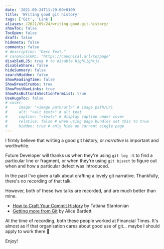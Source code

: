 ```yaml
---
date: '2021-09-24T11:29:00+0100'
title: 'Writing good git history'
tags: ['Git', 'Link']
aliases: /2021/09/24/writing-good-git-history/
showToc: false
TocOpen: false
draft: false
hidemeta: false
comments: false
# description: "Desc Text."
# canonicalURL: "https://canonical.url/to/page"
disableHLJS: true # to disable highlightjs
disableShare: false
hideSummary: false
searchHidden: false
ShowReadingTime: false
ShowBreadCrumbs: true
ShowPostNavLinks: true
ShowRssButtonInSectionTermList: true
UseHugoToc: false
# cover:
#     image: "<image path/url>" # image path/url
#     alt: "<alt text>" # alt text
#     caption: "<text>" # display caption under cover
#     relative: false # when using page bundles set this to true
#     hidden: true # only hide on current single page
---
```


I firmly believe that writing a good git history, or _narrative_ is important and worthwhile.

Future Developer will thanks us when they're using `git log -S` to find a particular line or fragment, or when they're using `git bisect` to figure out when and how a particular defect was introduced.

In the past I've given a talk about crafting a lovely git narrative. Thankfully, there's no recording of that talk.

However, both of these two talks are recorded, and are much better than mine.

* [How to Craft Your Commit History][1] by Tatiana Stantonian
* [Getting more from Git][2] by Alice Bartlett

At the time of recording, both these people worked at Financial Times. It's almost as if that organisation cares about good use of git... maybe I should apply to work there 🤔

Enjoy!

[1]: https://skillsmatter.com/skillscasts/13463-how-to-craft-your-commit-history
[2]: https://www.youtube.com/watch?v=FQ4IdcrOUz0
